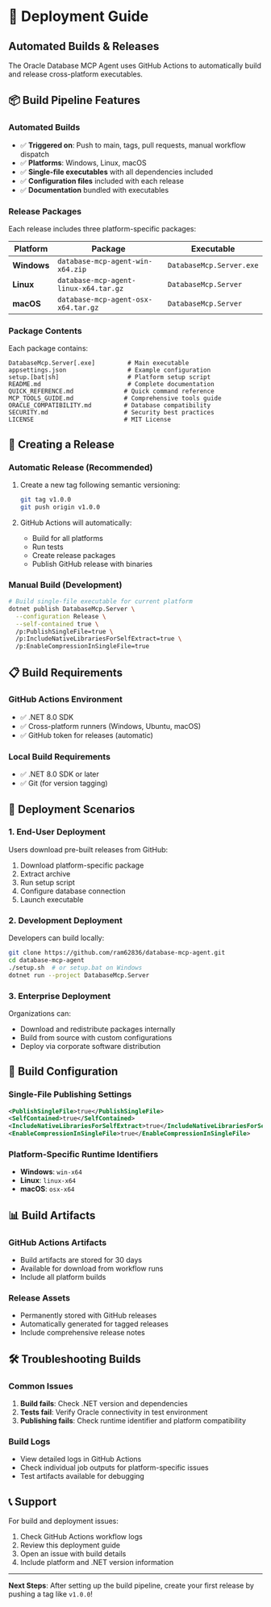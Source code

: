 # 🚀 Deployment Guide

## Automated Builds & Releases

The Oracle Database MCP Agent uses GitHub Actions to automatically build and release cross-platform executables.

## 📦 Build Pipeline Features

### **Automated Builds**
- ✅ **Triggered on**: Push to main, tags, pull requests, manual workflow dispatch
- ✅ **Platforms**: Windows, Linux, macOS
- ✅ **Single-file executables** with all dependencies included
- ✅ **Configuration files** included with each release
- ✅ **Documentation** bundled with executables

### **Release Packages**

Each release includes three platform-specific packages:

| Platform | Package | Executable |
|----------|---------|------------|
| **Windows** | `database-mcp-agent-win-x64.zip` | `DatabaseMcp.Server.exe` |
| **Linux** | `database-mcp-agent-linux-x64.tar.gz` | `DatabaseMcp.Server` |
| **macOS** | `database-mcp-agent-osx-x64.tar.gz` | `DatabaseMcp.Server` |

### **Package Contents**

Each package contains:
```
DatabaseMcp.Server[.exe]         # Main executable
appsettings.json                 # Example configuration
setup.[bat|sh]                   # Platform setup script
README.md                        # Complete documentation
QUICK_REFERENCE.md              # Quick command reference
MCP_TOOLS_GUIDE.md              # Comprehensive tools guide
ORACLE_COMPATIBILITY.md         # Database compatibility
SECURITY.md                     # Security best practices
LICENSE                         # MIT License
```

## 🔄 Creating a Release

### **Automatic Release (Recommended)**
1. Create a new tag following semantic versioning:
   ```bash
   git tag v1.0.0
   git push origin v1.0.0
   ```

2. GitHub Actions will automatically:
   - Build for all platforms
   - Run tests
   - Create release packages
   - Publish GitHub release with binaries

### **Manual Build (Development)**
```bash
# Build single-file executable for current platform
dotnet publish DatabaseMcp.Server \
  --configuration Release \
  --self-contained true \
  /p:PublishSingleFile=true \
  /p:IncludeNativeLibrariesForSelfExtract=true \
  /p:EnableCompressionInSingleFile=true
```

## 📋 Build Requirements

### **GitHub Actions Environment**
- ✅ .NET 8.0 SDK
- ✅ Cross-platform runners (Windows, Ubuntu, macOS)
- ✅ GitHub token for releases (automatic)

### **Local Build Requirements**
- ✅ .NET 8.0 SDK or later
- ✅ Git (for version tagging)

## 🎯 Deployment Scenarios

### **1. End-User Deployment**
Users download pre-built releases from GitHub:
1. Download platform-specific package
2. Extract archive
3. Run setup script
4. Configure database connection
5. Launch executable

### **2. Development Deployment**
Developers can build locally:
```bash
git clone https://github.com/ram62836/database-mcp-agent.git
cd database-mcp-agent
./setup.sh  # or setup.bat on Windows
dotnet run --project DatabaseMcp.Server
```

### **3. Enterprise Deployment**
Organizations can:
- Download and redistribute packages internally
- Build from source with custom configurations
- Deploy via corporate software distribution

## 🔧 Build Configuration

### **Single-File Publishing Settings**
```xml
<PublishSingleFile>true</PublishSingleFile>
<SelfContained>true</SelfContained>
<IncludeNativeLibrariesForSelfExtract>true</IncludeNativeLibrariesForSelfExtract>
<EnableCompressionInSingleFile>true</EnableCompressionInSingleFile>
```

### **Platform-Specific Runtime Identifiers**
- **Windows**: `win-x64`
- **Linux**: `linux-x64`
- **macOS**: `osx-x64`

## 📊 Build Artifacts

### **GitHub Actions Artifacts**
- Build artifacts are stored for 30 days
- Available for download from workflow runs
- Include all platform builds

### **Release Assets**
- Permanently stored with GitHub releases
- Automatically generated for tagged releases
- Include comprehensive release notes

## 🛠️ Troubleshooting Builds

### **Common Issues**
1. **Build fails**: Check .NET version and dependencies
2. **Tests fail**: Verify Oracle connectivity in test environment
3. **Publishing fails**: Check runtime identifier and platform compatibility

### **Build Logs**
- View detailed logs in GitHub Actions
- Check individual job outputs for platform-specific issues
- Test artifacts available for debugging

## 📞 Support

For build and deployment issues:
1. Check GitHub Actions workflow logs
2. Review this deployment guide
3. Open an issue with build details
4. Include platform and .NET version information

---

**Next Steps**: After setting up the build pipeline, create your first release by pushing a tag like `v1.0.0`!
